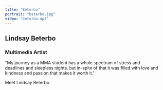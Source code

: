 ```yaml
---
title: "Beterbo"
portrait: "beterbo.jpg"
video: "beterbo.mp4"
---
```


## Lindsay Beterbo
### Multimedia Artist

"My journey as a MMA student has a whole spectrum of stress and deadlines and sleepless nights. but in-spite of that it was filled with love and kindness and passion that makes it worth it."

Meet Lindsay Beterbo.